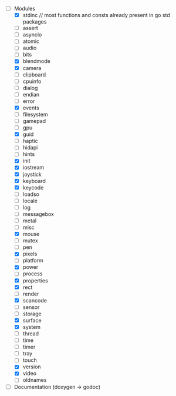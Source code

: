 - [ ] Modules
  - [x] stdinc // most functions and consts already present in go std packages
  - [ ] assert
  - [ ] asyncio
  - [ ] atomic
  - [ ] audio
  - [ ] bits
  - [x] blendmode
  - [x] camera
  - [ ] clipboard
  - [ ] cpuinfo
  - [ ] dialog
  - [ ] endian
  - [ ] error
  - [x] events
  - [ ] filesystem
  - [ ] gamepad
  - [ ] gpu
  - [x] guid
  - [ ] haptic
  - [ ] hidapi
  - [ ] hints
  - [x] init
  - [x] iostream
  - [x] joystick
  - [x] keyboard
  - [x] keycode
  - [ ] loadso
  - [ ] locale
  - [ ] log
  - [ ] messagebox
  - [ ] metal
  - [ ] misc
  - [x] mouse
  - [ ] mutex
  - [ ] pen
  - [x] pixels
  - [ ] platform
  - [x] power
  - [ ] process
  - [x] properties
  - [x] rect
  - [ ] render
  - [x] scancode
  - [ ] sensor
  - [ ] storage
  - [x] surface
  - [x] system
  - [ ] thread
  - [ ] time
  - [ ] timer
  - [ ] tray
  - [ ] touch
  - [x] version
  - [x] video
  - [ ] oldnames
- [ ] Documentation (doxygen -> godoc)